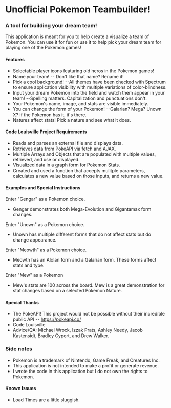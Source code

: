 # Unofficial Pokemon Teambuilder!
### A tool for building your dream team!
This application is meant for you to help create a visualize a team of Pokemon. You can use it for fun or use it to help pick your dream team for playing one of the Pokemon games!
 
#### Features
- Selectable player icons featuring old heros in the Pokemon games!
- Name your team!
-- Don't like that name? Rename it!
- Pick a cool background! --All themes have been checked with Spectrum to ensure application visibility with multiple variations of color-blindness.
- Input your dream Pokemon into the field and watch them appear in your team! --Spelling matters. Capitalization and punctuations don't.
- Your Pokemon's name, image, and stats are visible immediately.
- You can change the form of your Pokemon! --Galarian? Mega? Unown X? If the Pokemon has it, it's there.
- Natures affect stats! Pick a nature and see what it does.
 
#### Code Louisville Project Requirements
- Reads and parses an external file and displays data.
- Retrieves data from PokeAPI via fetch and AJAX.
- Multiple Arrays and Objects that are populated with multiple values, retrieved, and use or displayed.
- Visualized data in a graph form for Pokemon Stats.
- Created and used a function that accepts mulitple parameters, calculates a new value based on those inputs, and returns a new value.
 
#### Examples and Special Instructions
Enter "Gengar" as a Pokemon choice.
- Gengar demonstrates both Mega-Evolution and Gigantamax form changes.

Enter "Unown" as a Pokemon choice.
- Unown has multiple different forms that do not affect stats but do change appearance.

Enter "Meowth" as a Pokemon choice.
- Meowth has an Alolan form and a Galarian form. These forms affect stats and type.

Enter "Mew" as a Pokemon
- Mew's stats are 100 across the board. Mew is a great demonstration for stat changes based on a selected Pokemon Nature.
 
#### Special Thanks
- The PokeAPI! This project would not be possible without their incredible public API
-- https://pokeapi.co/
- Code Louisville
- Advice/QA: Michael Wrock, Izzak Prats, Ashley Needy, Jacob Kastensidt, Bradley Cypert, and Drew Walker.
 
### Side notes
- Pokemon is a trademark of Nintendo, Game Freak, and Creatures Inc.
- This application is not intended to make a profit or generate revenue. 
- I wrote the code in this application but I do not own the rights to Pokemon.
 
#### Known Issues
- Load Times are a little sluggish.
